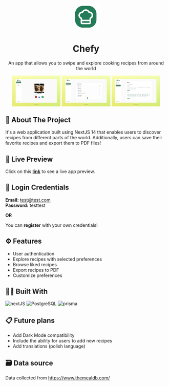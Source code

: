 <div align="center">
    <img src="public/Chefy_logo.png" alt="Logo" width="80" height="80">
  <h1 align="center">Chefy</h3>
  <p align="center">
    An app that allows you to swipe and explore cooking recipes from around the world
  </p>
</div>

<p align="center">
  <img align="center" alt="preview of explore page" width="30%" src="public/Chefy_explore_recipes.jpeg">
  <img align="center" alt="preview of likes page" width="30%" src="public/Chefy_liked_recipes.jpeg">
  <img align="center" alt="preview of settings page" width="30%" src="public/Chefy_settings.jpeg">
</p>

## 📰 About The Project

<p> It's a web application built using NextJS 14 that enables users to discover recipes from different parts of the world. Additionally, users can save their favorite recipes and export them to PDF files!

## ️🔴 Live Preview

Click on this <b>[link](https://chefy-lm.vercel.app/)</b> to see a live app preview.

## 🔐 Login Credentials

**Email:** test@test.com  
**Password:** testtest

**OR**

You can <b>register</b> with your own credentials!

## ⚙ Features

- User authentication
- Explore recipes with selected preferences
- Browse liked recipes
- Export recipes to PDF
- Customize preferences

## 🧑‍💻 Built With

<p>
<img src="https://img.shields.io/badge/next.js-000000?style=for-the-badge&logo=nextdotjs&logoColor=white" alt="nextJS" />
<img src="https://img.shields.io/badge/PostgreSQL-316192?style=for-the-badge&logo=postgresql&logoColor=white" alt="PostgreSQL" />
<img src="https://img.shields.io/badge/Prisma-3982CE?style=for-the-badge&logo=Prisma&logoColor=white" alt="prisma" />
</p>

## 📋 Future plans

- Add Dark Mode compatibility
- Include the ability for users to add new recipes
- Add translations (polish language)

## 🗃️ Data source

Data collected from https://www.themealdb.com/
